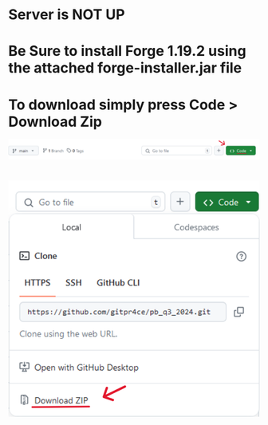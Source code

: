 # Server is NOT UP
# Be Sure to install Forge 1.19.2 using the attached forge-installer.jar file
# To download simply press Code > Download Zip
![STEP1](https://raw.githubusercontent.com/galoom424/random-images/main/download-1.png "Step 1")
# 
![STEP1](https://raw.githubusercontent.com/galoom424/random-images/main/download-2.png "Step 2")
